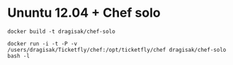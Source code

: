 # Ununtu 12.04 + Chef solo

```
docker build -t dragisak/chef-solo
```

```
docker run -i -t -P -v /users/dragisak/Ticketfly/chef:/opt/ticketfly/chef dragisak/chef-solo bash -l
```
